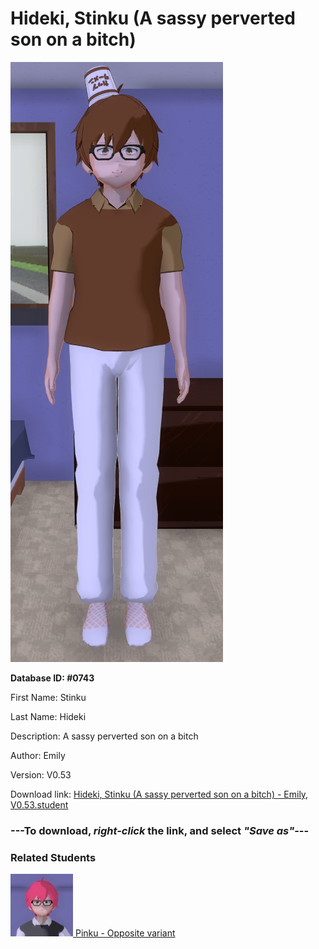 # Hideki, Stinku (A sassy perverted son on a bitch)

<img src="../../Files/Images/Hideki, Stinku (A sassy perverted son on a bitch).png" title="Hideki, Stinku (A sassy perverted son on a bitch) - Emily, V0.53">

**Database ID: #0743**

First Name: Stinku

Last Name: Hideki

Description: A sassy perverted son on a bitch

Author: Emily

Version: V0.53

Download link: <a href="https://raw.githubusercontent.com/Arbiter1223/Daigaku-Gurashi-Custom-Students/master/Files/Student%20Files/Hideki%2C%20Stinku%20(A%20sassy%20perverted%20son%20on%20a%20bitch)%20-%20Emily%2C%20V0.53.student">Hideki, Stinku (A sassy perverted son on a bitch) - Emily, V0.53.student</a>

### ---**To download, _right-click_ the link, and select _"Save as"_**---

### Related Students

<a href="Hideki, Pinku (A friendly positive guy).md"><img src="../../Files/Thumbs/Hideki, Pinku (A friendly positive guy).png" height="100" width="100" title="Hideki, Pinku (A friendly positive guy) - YamiToast, V0.53"></a><a href="Hideki, Pinku (A friendly positive guy).md"> Pinku - Opposite variant</a>

